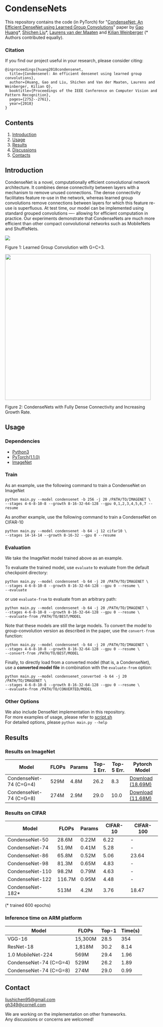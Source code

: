 # CondenseNets

This repository contains the code (in PyTorch) for "[CondenseNet: An Efficient DenseNet using Learned Group Convolutions](https://arxiv.org/abs/1711.09224)" paper by [Gao Huang](http://www.cs.cornell.edu/~gaohuang/)\*, [Shichen Liu](https://shichenliu.github.io)\*, [Laurens van der Maaten](https://lvdmaaten.github.io) and [Kilian Weinberger](https://www.cs.cornell.edu/%7Ekilian/) (* Authors contributed equally).

### Citation

If you find our project useful in your research, please consider citing:

```
@inproceedings{huang2018condensenet,
  title={Condensenet: An efficient densenet using learned group convolutions},
  author={Huang, Gao and Liu, Shichen and Van der Maaten, Laurens and Weinberger, Kilian Q},
  booktitle={Proceedings of the IEEE Conference on Computer Vision and Pattern Recognition},
  pages={2752--2761},
  year={2018}
}
```

## Contents

1. [Introduction](#introduction)
2. [Usage](#usage)
3. [Results](#results)
4. [Discussions](#discussions)
5. [Contacts](#contacts)

## Introduction

CondenseNet is a novel, computationally efficient convolutional network architecture. It combines dense connectivity between layers with a mechanism to remove unused connections. The dense connectivity facilitates feature re-use in the network, whereas learned group convolutions remove connections between layers for which this feature re-use is superfluous. At test time, our model can be implemented using standard grouped convolutions —- allowing for efficient computation in practice. Our experiments demonstrate that CondenseNets are much more efficient than other compact convolutional networks such as MobileNets and ShuffleNets.

<img src="https://user-images.githubusercontent.com/9162722/32978657-b10fae0e-cc81-11e7-888d-1f9e4c028a9b.png">

Figure 1: Learned Group Convolution with G=C=3.

<img src="https://user-images.githubusercontent.com/9162722/31302319-6ca3a49c-ab33-11e7-938c-70379feca5bc.jpg" width="480">

Figure 2: CondenseNets with Fully Dense Connectivity and Increasing Growth Rate.

## Usage

### Dependencies

- [Python3](https://www.python.org/downloads/)
- [PyTorch(1.1.0)](http://pytorch.org)
- [ImageNet](https://www.image-net.org/challenges/LSVRC/2012/)

### Train
As an example, use the following command to train a CondenseNet on ImageNet

```
python main.py --model condensenet -b 256 -j 20 /PATH/TO/IMAGENET \
--stages 4-6-8-10-8 --growth 8-16-32-64-128 --gpu 0,1,2,3,4,5,6,7 --resume
```

As another example, use the following command to train a CondenseNet on CIFAR-10

```
python main.py --model condensenet -b 64 -j 12 cifar10 \
--stages 14-14-14 --growth 8-16-32 --gpu 0 --resume
```


### Evaluation
We take the ImageNet model trained above as an example.

To evaluate the trained model, use `evaluate` to evaluate from the default checkpoint directory:

```
python main.py --model condensenet -b 64 -j 20 /PATH/TO/IMAGENET \
--stages 4-6-8-10-8 --growth 8-16-32-64-128 --gpu 0 --resume \
--evaluate
```

or use `evaluate-from` to evaluate from an arbitrary path:

```
python main.py --model condensenet -b 64 -j 20 /PATH/TO/IMAGENET \
--stages 4-6-8-10-8 --growth 8-16-32-64-128 --gpu 0 --resume \
--evaluate-from /PATH/TO/BEST/MODEL
```

Note that these models are still the large models. To convert the model to group-convolution version as described in the paper, use the `convert-from` function:

```
python main.py --model condensenet -b 64 -j 20 /PATH/TO/IMAGENET \
--stages 4-6-8-10-8 --growth 8-16-32-64-128 --gpu 0 --resume \
--convert-from /PATH/TO/BEST/MODEL
```

Finally, to directly load from a converted model (that is, a CondenseNet), use a **converted model file** in combination with the `evaluate-from` option:

```
python main.py --model condensenet_converted -b 64 -j 20 /PATH/TO/IMAGENET \
--stages 4-6-8-10-8 --growth 8-16-32-64-128 --gpu 0 --resume \
--evaluate-from /PATH/TO/CONVERTED/MODEL
```

### Other Options
We also include DenseNet implementation in this repository.  
For more examples of usage, please refer to [script.sh](script.sh)  
For detailed options, please `python main.py --help`

## Results

### Results on ImageNet

| Model | FLOPs | Params | Top-1 Err. | Top-5 Err. | Pytorch Model |
|---|---|---|---|---|---|
| CondenseNet-74 (C=G=4) | 529M | 4.8M | 26.2 | 8.3 | [Download (18.69M)](https://www.dropbox.com/s/sj26rm4so3uhdmg/converted_condensenet_4.pth.tar?dl=0) |
| CondenseNet-74 (C=G=8) | 274M | 2.9M | 29.0 | 10.0 | [Download (11.68M)](https://www.dropbox.com/s/aj1xpd6zcnclous/converted_condensenet_8.pth.tar?dl=0) |

### Results on CIFAR

| Model | FLOPs | Params | CIFAR-10 | CIFAR-100 |
|---|---|---|---|---|
| CondenseNet-50 | 28.6M | 0.22M | 6.22 | - |
| CondenseNet-74 | 51.9M | 0.41M | 5.28 | - |
| CondenseNet-86 | 65.8M | 0.52M | 5.06 | 23.64 |
| CondenseNet-98 | 81.3M | 0.65M | 4.83 | - |
| CondenseNet-110 | 98.2M | 0.79M | 4.63 | - |
| CondenseNet-122 | 116.7M | 0.95M | 4.48 | - |
| CondenseNet-182* | 513M | 4.2M | 3.76 | 18.47 |

(* trained 600 epochs)

### Inference time on ARM platform

| Model | FLOPs | Top-1 | Time(s) |
|---|---|---|---|
| VGG-16 | 15,300M | 28.5 | 354 |
| ResNet-18 | 1,818M | 30.2 | 8.14 |
| 1.0 MobileNet-224 | 569M | 29.4 | 1.96 |
| CondenseNet-74 (C=G=4) | 529M | 26.2 | 1.89 |
| CondenseNet-74 (C=G=8) | 274M | 29.0 | 0.99 |

## Contact
liushichen95@gmail.com  
gh349@cornell.com

We are working on the implementation on other frameworks.  
Any discussions or concerns are welcomed!
